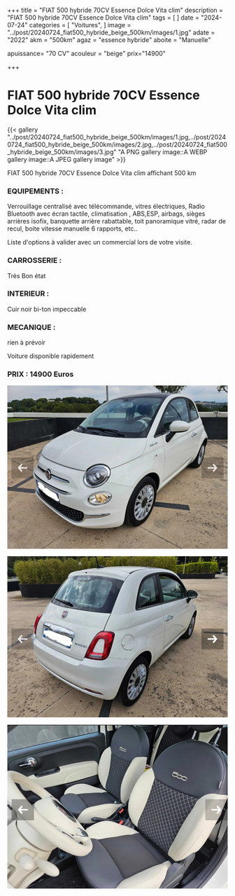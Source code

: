 +++
title = "FIAT 500 hybride 70CV Essence Dolce Vita clim"
description = "FIAT 500 hybride 70CV Essence Dolce Vita clim"
tags = [
]
date = "2024-07-24"
categories = [
    "Voitures",
]
image = "../post/20240724_fiat500_hybride_beige_500km/images/1.jpg"
adate = "2022"
akm = "500km"
agaz = "essence hybride"
aboite = "Manuelle"

apuissance= "70 CV"
acouleur = "beige"
prix="14900"

+++

# FIAT 500 hybride 70CV Essence Dolce Vita clim

{{< gallery "../post/20240724_fiat500_hybride_beige_500km/images/1.jpg,../post/20240724_fiat500_hybride_beige_500km/images/2.jpg,../post/20240724_fiat500_hybride_beige_500km/images/3.jpg" "A PNG gallery image::A WEBP gallery image::A JPEG gallery image" >}}


FIAT 500 hybride 70CV Essence Dolce Vita clim affichant 500 km


### EQUIPEMENTS :
Verrouillage centralisé avec télécommande, vitres électriques, Radio Bluetooth avec écran tactile, climatisation , ABS,ESP, airbags, sièges arrières isofix, banquette arrière rabattable, toit panoramique vitré, radar de recul, boite vitesse manuelle 6 rapports,   etc..


Liste d'options à valider avec un commercial lors de votre visite.


### CARROSSERIE :
 Très Bon état 


### INTERIEUR :
Cuir noir bi-ton impeccable

### MECANIQUE :
rien à prévoir



Voiture disponible rapidement


### PRIX : 14900 Euros


<!-- more -->


![](images/1.jpg)

![](images/2.jpg)

![](images/3.jpg)

